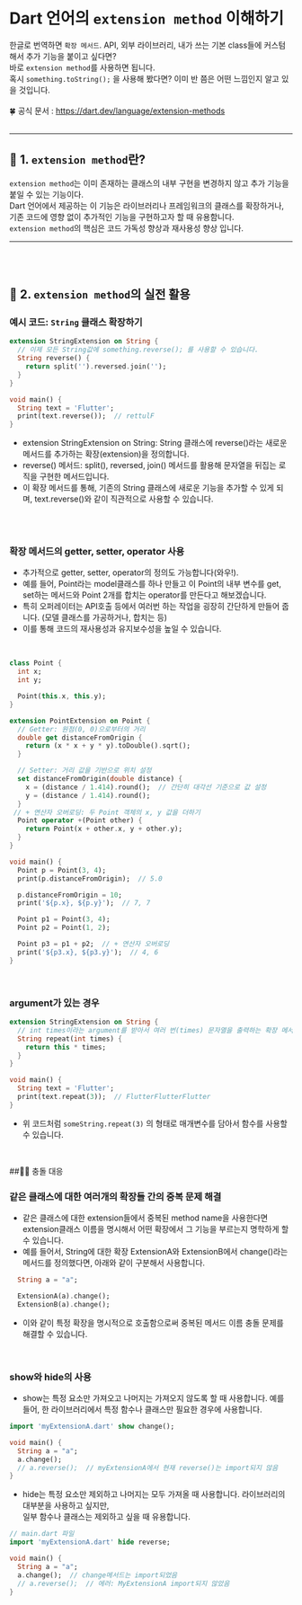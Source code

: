 # Dart 언어의 `extension method` 이해하기


한글로 번역하면 `확장 메서드`. 
API, 외부 라이브러리, 내가 쓰는 기본 class들에 커스텀해서 추가 기능을 붙이고 싶다면? </br>
바로 `extension method`를 사용하면 됩니다.</br>
혹시 `something.toString();` 을 사용해 봤다면? 이미 반 쯤은 어떤 느낌인지 알고 있을 것입니다.</br>
</br>
🍀 공식 문서 : https://dart.dev/language/extension-methods
</br>
</br>

---

## 📌 1. `extension method`란?

`extension method`는 이미 존재하는 클래스의 내부 구현을 변경하지 않고 추가 기능을 붙일 수 있는 기능이다. </br>
Dart 언어에서 제공하는 이 기능은 라이브러리나 프레임워크의 클래스를 확장하거나, 기존 코드에 영향 없이 추가적인 기능을 구현하고자 할 때 유용함니다.
</br>
`extension method`의 핵심은 코드 가독성 향상과 재사용성 향상 입니다.
</br>

---

</br>
</br>

## 📌 2. `extension method`의 실전 활용

### 예시 코드: `String` 클래스 확장하기

```dart
extension StringExtension on String {
  // 이제 모든 String값에 something.reverse(); 를 사용할 수 있습니다.
  String reverse() {
    return split('').reversed.join('');
  }
}

void main() {
  String text = 'Flutter';
  print(text.reverse());  // rettulF
}
```

- extension StringExtension on String: String 클래스에 reverse()라는 새로운 메서드를 추가하는 확장(extension)을 정의합니다.
- reverse() 메서드: split(), reversed, join() 메서드를 활용해 문자열을 뒤집는 로직을 구현한 메서드입니다.
- 이 확장 메서드를 통해, 기존의 String 클래스에 새로운 기능을 추가할 수 있게 되며, text.reverse()와 같이 직관적으로 사용할 수 있습니다.
</br>
</br>

### 확장 메서드의 getter, setter, operator 사용

- 추가적으로 getter, setter, operator의 정의도 가능합니다(와우!).
- 예를 들어, Point라는 model클래스를 하나 만들고 이 Point의 내부 변수를 get, set하는 메서드와
  Point 2개를 합치는 operator를 만든다고 해보겠습니다.
- 특히 오퍼레이터는 API호출 등에서 여러번 하는 작업을 굉장히 간단하게 만들어 줍니다.
  (모델 클래스를 가공하거나, 합치는 등)
- 이를 통해 코드의 재사용성과 유지보수성을 높일 수 있습니다.
</br>

```dart
class Point {
  int x;
  int y;

  Point(this.x, this.y);
}

extension PointExtension on Point {
  // Getter: 원점(0, 0)으로부터의 거리
  double get distanceFromOrigin {
    return (x * x + y * y).toDouble().sqrt();
  }

  // Setter: 거리 값을 기반으로 위치 설정
  set distanceFromOrigin(double distance) {
    x = (distance / 1.414).round();  // 간단히 대각선 기준으로 값 설정
    y = (distance / 1.414).round();
  }
 // + 연산자 오버로딩: 두 Point 객체의 x, y 값을 더하기
  Point operator +(Point other) {
    return Point(x + other.x, y + other.y);
  }
}

void main() {
  Point p = Point(3, 4);
  print(p.distanceFromOrigin);  // 5.0

  p.distanceFromOrigin = 10;
  print('${p.x}, ${p.y}');  // 7, 7

  Point p1 = Point(3, 4);
  Point p2 = Point(1, 2);

  Point p3 = p1 + p2;  // + 연산자 오버로딩
  print('${p3.x}, ${p3.y}');  // 4, 6
}
```
</br>

### argument가 있는 경우

```dart
extension StringExtension on String {
  // int times이라는 argument를 받아서 여러 번(times) 문자열을 출력하는 확장 메서드
  String repeat(int times) {
    return this * times;
  }
}

void main() {
  String text = 'Flutter';
  print(text.repeat(3));  // FlutterFlutterFlutter
}
```

- 위 코드처럼 `someString.repeat(3)` 의 형태로 매개변수를 담아서 함수를 사용할 수 있습니다.

</br>


##📌 충돌 대응

### 같은 클래스에 대한 여러개의 확장들 간의 중복 문제 해결
- 같은 클래스에 대한 extension들에서 중복된 method name을 사용한다면 extension클래스 이름을 명시해서 어떤 확장에서 그 기능을 부르는지 명학하게 할 수 있습니다.
- 예를 들어서, String에 대한 확장 ExtensionA와 ExtensionB에서 change()라는 메서드를 정의했다면, 아래와 같이 구분해서 사용합니다.
```dart
  String a = "a";

  ExtensionA(a).change();
  ExtensionB(a).change();
```
- 이와 같이 특정 확장을 명시적으로 호출함으로써 중복된 메서드 이름 충돌 문제를 해결할 수 있습니다.
  
</br>

### show와 hide의 사용
- show는 특정 요소만 가져오고 나머지는 가져오지 않도록 할 때 사용합니다. 예를 들어, 한 라이브러리에서 특정 함수나 클래스만 필요한 경우에 사용합니다.
```dart
import 'myExtensionA.dart' show change();

void main() {
  String a = "a";
  a.change();
  // a.reverse();  // myExtensionA에서 현재 reverse()는 import되지 않음
}
```
- hide는 특정 요소만 제외하고 나머지는 모두 가져올 때 사용합니다. 라이브러리의 대부분을 사용하고 싶지만, </br> 일부 함수나 클래스는 제외하고 싶을 때 유용합니다.
```dart
// main.dart 파일
import 'myExtensionA.dart' hide reverse;

void main() {
  String a = "a";
  a.change();  // change메서드는 import되었음
  // a.reverse();  // 에러: MyExtensionA import되지 않았음
}
```
  
</br>
